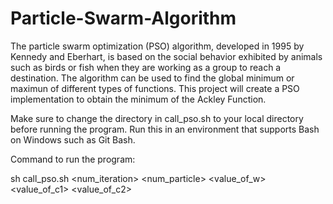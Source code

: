 # Particle-Swarm-Algorithm
The particle swarm optimization (PSO) algorithm, developed in 1995 by Kennedy and Eberhart, is based on the social behavior exhibited by animals such as birds or fish when they are working as a group to reach a destination. The algorithm can be used to find the global minimum or maximun of different types of functions. This project will create a PSO implementation to obtain the minimum of the Ackley Function.

Make sure to change the directory in call_pso.sh to your local directory before running the program.
Run this in an environment that supports Bash on Windows such as Git Bash.

Command to run the program:

sh call_pso.sh <num_iteration> <num_particle> <value_of_w> <value_of_c1> <value_of_c2>
